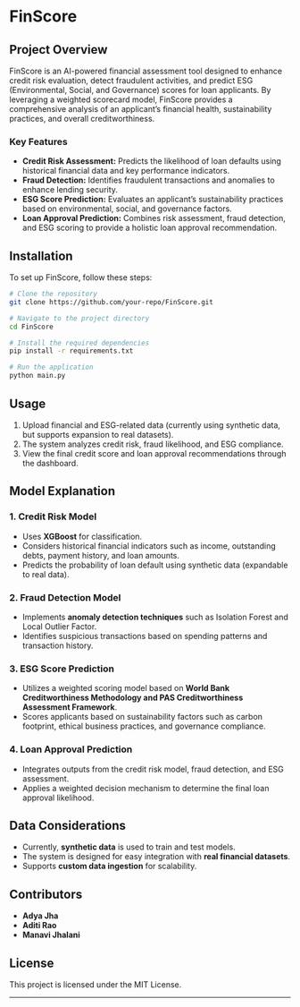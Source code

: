 # FinScore

## Project Overview

FinScore is an AI-powered financial assessment tool designed to enhance credit risk evaluation, detect fraudulent activities, and predict ESG (Environmental, Social, and Governance) scores for loan applicants. By leveraging a weighted scorecard model, FinScore provides a comprehensive analysis of an applicant’s financial health, sustainability practices, and overall creditworthiness.

### Key Features
- **Credit Risk Assessment:** Predicts the likelihood of loan defaults using historical financial data and key performance indicators.
- **Fraud Detection:** Identifies fraudulent transactions and anomalies to enhance lending security.
- **ESG Score Prediction:** Evaluates an applicant’s sustainability practices based on environmental, social, and governance factors.
- **Loan Approval Prediction:** Combines risk assessment, fraud detection, and ESG scoring to provide a holistic loan approval recommendation.

## Installation

To set up FinScore, follow these steps:

```bash
# Clone the repository
git clone https://github.com/your-repo/FinScore.git

# Navigate to the project directory
cd FinScore

# Install the required dependencies
pip install -r requirements.txt

# Run the application
python main.py
```

## Usage

1. Upload financial and ESG-related data (currently using synthetic data, but supports expansion to real datasets).
2. The system analyzes credit risk, fraud likelihood, and ESG compliance.
3. View the final credit score and loan approval recommendations through the dashboard.

## Model Explanation

### 1. **Credit Risk Model**
- Uses **XGBoost** for classification.
- Considers historical financial indicators such as income, outstanding debts, payment history, and loan amounts.
- Predicts the probability of loan default using synthetic data (expandable to real data).

### 2. **Fraud Detection Model**
- Implements **anomaly detection techniques** such as Isolation Forest and Local Outlier Factor.
- Identifies suspicious transactions based on spending patterns and transaction history.

### 3. **ESG Score Prediction**
- Utilizes a weighted scoring model based on **World Bank Creditworthiness Methodology and PAS Creditworthiness Assessment Framework**.
- Scores applicants based on sustainability factors such as carbon footprint, ethical business practices, and governance compliance.

### 4. **Loan Approval Prediction**
- Integrates outputs from the credit risk model, fraud detection, and ESG assessment.
- Applies a weighted decision mechanism to determine the final loan approval likelihood.

## Data Considerations
- Currently, **synthetic data** is used to train and test models.
- The system is designed for easy integration with **real financial datasets**.
- Supports **custom data ingestion** for scalability.

## Contributors
- **Adya Jha** 
- **Aditi Rao** 
- **Manavi Jhalani** 

## License
This project is licensed under the MIT License.

---

